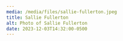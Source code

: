 ```yaml
---
media: /media/files/sallie-fullerton.jpeg
title: Sallie Fullerton
alt: Photo of Sallie Fullerton
date: 2023-12-03T14:32:00-0500
---
```


